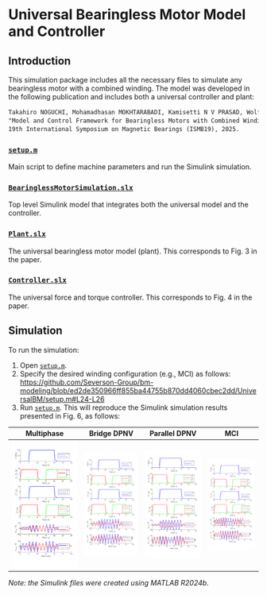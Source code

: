 # Universal Bearingless Motor Model and Controller

## Introduction

This simulation package includes all the necessary files to simulate any bearingless motor with a combined winding. The model was developed in the following publication and includes both a universal controller and plant:

```markdown
Takahiro NOGUCHI, Mohamadhasan MOKHTARABADI, Kamisetti N V PRASAD, Wolfgang GRUBER and Eric L. SEVERSON,
"Model and Control Framework for Bearingless Motors with Combined Windings"
19th International Symposium on Magnetic Bearings (ISMB19), 2025.
```

### [`setup.m`](setup.m)

Main script to define machine parameters and run the Simulink simulation.

### [`BearinglessMotorSimulation.slx`](BearinglessMotorSimulation.slx)

Top level Simulink model that integrates both the universal model and the controller.

### [`Plant.slx`](Plant.slx)

The universal bearingless motor model (plant). This corresponds to Fig. 3 in the paper.

### [`Controller.slx`](Controller.slx)

The universal force and torque controller. This corresponds to Fig. 4 in the paper.

## Simulation

To run the simulation:

1. Open [`setup.m`](setup.m).
2. Specify the desired winding configuration (e.g., MCI) as follows:
   https://github.com/Severson-Group/bm-modeling/blob/ed2de350966ff855ba44755b870dd4060cbec2dd/UniversalBM/setup.m#L24-L26
3. Run [`setup.m`](setup.m). 
  This will reproduce the Simulink simulation results presented in Fig. 6, as follows:

| **Multiphase** | **Bridge DPNV** | **Parallel DPNV** | **MCI** |
|:-:|:-:|:-:|:-:|
| <img src=images/mp.svg width=300> | <img src=images/bridge.svg width=300> | <img src=images/parallel.svg width=300> | <img src=images/mci.svg width=300> |

*Note: the Simulink files were created using MATLAB R2024b.*
